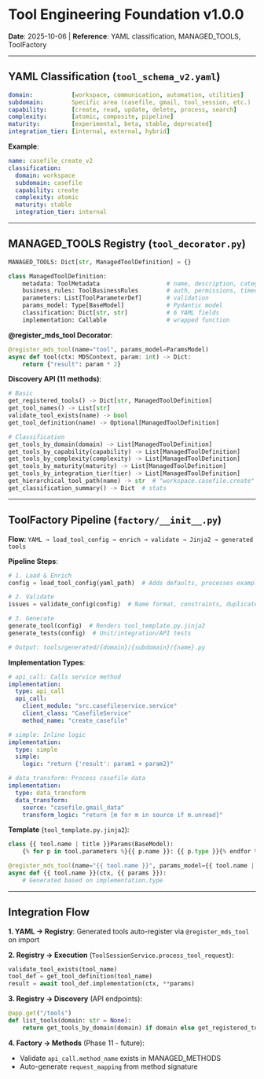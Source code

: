 # Tool Engineering Foundation v1.0.0

**Date**: 2025-10-06 | **Reference**: YAML classification, MANAGED_TOOLS, ToolFactory

---

## YAML Classification (`tool_schema_v2.yaml`)

```yaml
domain:           [workspace, communication, automation, utilities]
subdomain:        Specific area (casefile, gmail, tool_session, etc.)
capability:       [create, read, update, delete, process, search]
complexity:       [atomic, composite, pipeline]
maturity:         [experimental, beta, stable, deprecated]
integration_tier: [internal, external, hybrid]
```

**Example**:
```yaml
name: casefile_create_v2
classification:
  domain: workspace
  subdomain: casefile
  capability: create
  complexity: atomic
  maturity: stable
  integration_tier: internal
```

---

## MANAGED_TOOLS Registry (`tool_decorator.py`)

```python
MANAGED_TOOLS: Dict[str, ManagedToolDefinition] = {}

class ManagedToolDefinition:
    metadata: ToolMetadata                   # name, description, category
    business_rules: ToolBusinessRules        # auth, permissions, timeout
    parameters: List[ToolParameterDef]       # validation
    params_model: Type[BaseModel]            # Pydantic model
    classification: Dict[str, str]           # 6 YAML fields
    implementation: Callable                 # wrapped function
```

**@register_mds_tool Decorator**:
```python
@register_mds_tool(name="tool", params_model=ParamsModel)
async def tool(ctx: MDSContext, param: int) -> Dict:
    return {"result": param * 2}
```

**Discovery API (11 methods)**:
```python
# Basic
get_registered_tools() -> Dict[str, ManagedToolDefinition]
get_tool_names() -> List[str]
validate_tool_exists(name) -> bool
get_tool_definition(name) -> Optional[ManagedToolDefinition]

# Classification
get_tools_by_domain(domain) -> List[ManagedToolDefinition]
get_tools_by_capability(capability) -> List[ManagedToolDefinition]
get_tools_by_complexity(complexity) -> List[ManagedToolDefinition]
get_tools_by_maturity(maturity) -> List[ManagedToolDefinition]
get_tools_by_integration_tier(tier) -> List[ManagedToolDefinition]
get_hierarchical_tool_path(name) -> str  # "workspace.casefile.create"
get_classification_summary() -> Dict  # stats
```

---

## ToolFactory Pipeline (`factory/__init__.py`)

**Flow**: `YAML → load_tool_config → enrich → validate → Jinja2 → generated tools`

**Pipeline Steps**:
```python
# 1. Load & Enrich
config = load_tool_config(yaml_path)  # Adds defaults, processes examples

# 2. Validate
issues = validate_config(config)  # Name format, constraints, duplicates

# 3. Generate
generate_tool(config)  # Renders tool_template.py.jinja2
generate_tests(config)  # Unit/integration/API tests

# Output: tools/generated/{domain}/{subdomain}/{name}.py
```

**Implementation Types**:
```yaml
# api_call: Calls service method
implementation:
  type: api_call
  api_call:
    client_module: "src.casefileservice.service"
    client_class: "CasefileService"
    method_name: "create_casefile"

# simple: Inline logic
implementation:
  type: simple
  simple:
    logic: "return {'result': param1 + param2}"

# data_transform: Process casefile data
implementation:
  type: data_transform
  data_transform:
    source: "casefile.gmail_data"
    transform_logic: "return [m for m in source if m.unread]"
```

**Template** (`tool_template.py.jinja2`):
```python
class {{ tool.name | title }}Params(BaseModel):
    {% for p in tool.parameters %}{{ p.name }}: {{ p.type }}{% endfor %}

@register_mds_tool(name="{{ tool.name }}", params_model={{ tool.name | title }}Params)
async def {{ tool.name }}(ctx, {{ params }}):
    # Generated based on implementation.type
```

---

## Integration Flow

**1. YAML → Registry**: Generated tools auto-register via `@register_mds_tool` on import

**2. Registry → Execution** (`ToolSessionService.process_tool_request`):
```python
validate_tool_exists(tool_name)
tool_def = get_tool_definition(tool_name)
result = await tool_def.implementation(ctx, **params)
```

**3. Registry → Discovery** (API endpoints):
```python
@app.get("/tools")
def list_tools(domain: str = None):
    return get_tools_by_domain(domain) if domain else get_registered_tools()
```

**4. Factory → Methods** (Phase 11 - future):
- Validate `api_call.method_name` exists in MANAGED_METHODS
- Auto-generate `request_mapping` from method signature
